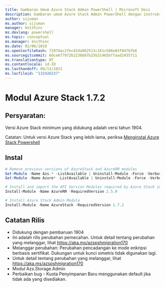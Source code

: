 ```yaml
---
title: Gambaran Umum Azure Stack Admin PowerShell | Microsoft Docs
description: Gambaran umum Azure Stack Admin PowerShell dengan instruksi untuk penginstalan dan konfigurasi.
author: sijuman
ms.author: sijuman
manager: knithinc
ms.devlang: powershell
ms.topic: conceptual
ms.manager: knithinc
ms.date: 02/06/2019
ms.openlocfilehash: 72974ac2fec42da962513c161c506e83f047bfb6
ms.sourcegitcommit: 6dce6f7972b2236b87b25b31465bffaad2435711
ms.translationtype: HT
ms.contentlocale: id-ID
ms.lasthandoff: 09/13/2021
ms.locfileid: "132426237"
---
```

# <a name="azure-stack-module-172"></a>Modul Azure Stack 1.7.2

## <a name="requirements"></a>Persyaratan:

Versi Azure Stack minimum yang didukung adalah versi tahun 1904.

Catatan: Untuk versi Azure Stack yang lebih lama, periksa [Menginstal Azure Stack Powershell](/azure/azure-stack/azure-stack-powershell-install#install-azure-stack-powershell)

## <a name="install"></a>Instal

```powershell
# Remove previous versions of AzureStack and AzureRM modules
Get-Module -Name Azs.* -ListAvailable | Uninstall-Module -Force -Verbose
Get-Module -Name Azure* -ListAvailable | Uninstall-Module -Force -Verbose

# Install and import the API Version Modules required by Azure Stack into the current PowerShell session.
Install-Module -Name AzureRM -RequiredVersion 2.5.0

# Install Azure Stack Admin Module
Install-Module -Name AzureStack -RequiredVersion 1.7.2
```

## <a name="release-notes"></a>Catatan Rilis

* Didukung dengan pembaruan 1904
* Ini adalah rilis perubahan pemecahan. Untuk detail tentang perubahan yang melanggar, lihat <https://aka.ms/azspshmigration170>
* Melanggar perubahan: Perubahan pencadangan ke mode enkripsi berbasis sertifikat. Dukungan untuk kunci simetris tidak digunakan lagi.
* Untuk detail tentang perubahan yang melanggar, lihat https://aka.ms/azspshmigration170
* Modul Azs.Storage.Admin 
* Perbaikan bug - Kuota Penyimpanan Baru menggunakan default jika tidak ada yang disediakan.